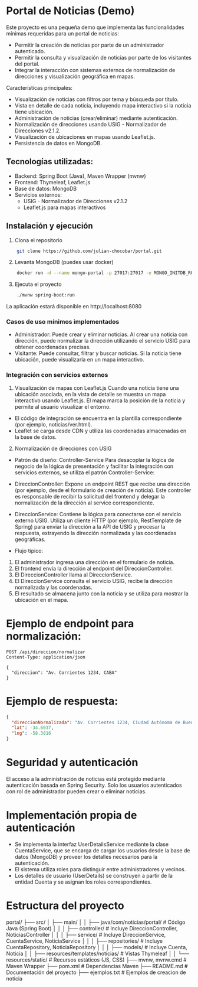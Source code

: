 # Portal de Noticias (Demo)

Este proyecto es una pequeña demo que implementa las funcionalidades mínimas requeridas para un portal de noticias:

- Permitir la creación de noticias por parte de un administrador autenticado.
- Permitir la consulta y visualización de noticias por parte de los visitantes del portal.
- Integrar la interacción con sistemas externos de normalización de direcciones y visualización geográfica en mapas.

Características principales:
- Visualización de noticias con filtros por tema y búsqueda por título.
- Vista en detalle de cada noticia, incluyendo mapa interactivo si la noticia tiene ubicación.
- Administración de noticias (crear/eliminar) mediante autenticación.
- Normalización de direcciones usando USIG - Normalizador de Direcciones v2.1.2.
- Visualización de ubicaciones en mapas usando Leaflet.js.
- Persistencia de datos en MongoDB.

## Tecnologías utilizadas:
- Backend: Spring Boot (Java), Maven Wrapper (mvnw)
- Frontend: Thymeleaf, Leaflet.js
- Base de datos: MongoDB
- Servicios externos:
    - USIG - Normalizador de Direcciones v2.1.2
    - Leaflet.js para mapas interactivos

## Instalación y ejecución

1. Clona el repositorio

```bash
    git clone https://github.com/julian-chocobar/portal.git
```

2. Levanta MongoDB (puedes usar docker)
```bash
    docker run -d --name mongo-portal -p 27017:27017 -e MONGO_INITDB_ROOT_USERNAME=admin -e MONGO_INITDB_ROOT_PASSWORD=admin123 mongo
```

3. Ejecuta el proyecto
```bash
    ./mvnw spring-boot:run
```
La aplicación estará disponible en http://localhost:8080

### Casos de uso mínimos implementados
- Administrador: Puede crear y eliminar noticias. Al crear una noticia con dirección, puede normalizar la dirección utilizando el servicio USIG para obtener coordenadas precisas.
- Visitante: Puede consultar, filtrar y buscar noticias. Si la noticia tiene ubicación, puede visualizarla en un mapa interactivo.

### Integración con servicios externos
1. Visualización de mapas con Leaflet.js
Cuando una noticia tiene una ubicación asociada, en la vista de detalle se muestra un mapa interactivo usando Leaflet.js. El mapa marca la posición de la noticia y permite al usuario visualizar el entorno.
- El código de integración se encuentra en la plantilla correspondiente (por ejemplo, noticias/ver.html).
- Leaflet se carga desde CDN y utiliza las coordenadas almacenadas en la base de datos.

2. Normalización de direcciones con USIG
- Patrón de diseño: Controller-Service
Para desacoplar la lógica de negocio de la lógica de presentación y facilitar la integración con servicios externos, se utiliza el patrón Controller-Service:

- DireccionController:
Expone un endpoint REST que recibe una dirección (por ejemplo, desde el formulario de creación de noticia). Este controller es responsable de recibir la solicitud del frontend y delegar la normalización de la dirección al service correspondiente.
- DireccionService:
Contiene la lógica para conectarse con el servicio externo USIG. Utiliza un cliente HTTP (por ejemplo, RestTemplate de Spring) para enviar la dirección a la API de USIG y procesar la respuesta, extrayendo la dirección normalizada y las coordenadas geográficas.
- Flujo típico:
1. El administrador ingresa una dirección en el formulario de noticia.
2. El frontend envía la dirección al endpoint del DireccionController.
3. El DireccionController llama al DireccionService.
4. El DireccionService consulta el servicio USIG, recibe la dirección normalizada y las coordenadas.
5. El resultado se almacena junto con la noticia y se utiliza para mostrar la ubicación en el mapa.

# Ejemplo de endpoint para normalización:
```http
POST /api/direccion/normalizar
Content-Type: application/json

{
  "direccion": "Av. Corrientes 1234, CABA"
}
```

# Ejemplo de respuesta:
```json
{
  "direccionNormalizada": "Av. Corrientes 1234, Ciudad Autónoma de Buenos Aires",
  "lat": -34.6037,
  "lng": -58.3816
}
```

# Seguridad y autenticación
El acceso a la administración de noticias está protegido mediante autenticación basada en Spring Security. Solo los usuarios autenticados con rol de administrador pueden crear o eliminar noticias.

# Implementación propia de autenticación
- Se implementa la interfaz UserDetailsService mediante la clase CuentaService, que se encarga de cargar los usuarios desde la base de datos (MongoDB) y proveer los detalles necesarios para la autenticación.
- El sistema utiliza roles para distinguir entre administradores y vecinos.
- Los detalles de usuario (UserDetails) se construyen a partir de la entidad Cuenta y se asignan los roles correspondientes.

# Estructura del proyecto

portal/
├── src/
│   ├── main/
│   │   ├── java/com/noticias/portal/         # Código Java (Spring Boot)
│   │   │   ├── controller/                   # Incluye DireccionController, NoticiasController
│   │   │   ├── service/                      # Incluye DireccionService, CuentaService, NoticiaService
│   │   │   ├── repositories/                 # Incluye CuentaRepository, NoticiaRepository
│   │   │   ├── models/                       # Incluye Cuenta, Noticia
│   │   ├── resources/templates/noticias/     # Vistas Thymeleaf
│   │   └── resources/static/                 # Recursos estáticos (JS, CSS)
├── mvnw, mvnw.cmd                            # Maven Wrapper
├── pom.xml                                   # Dependencias Maven
├── README.md                                 # Documentación del proyecto
├── ejemplos.txt                              # Ejemplos de creacion de noticia
